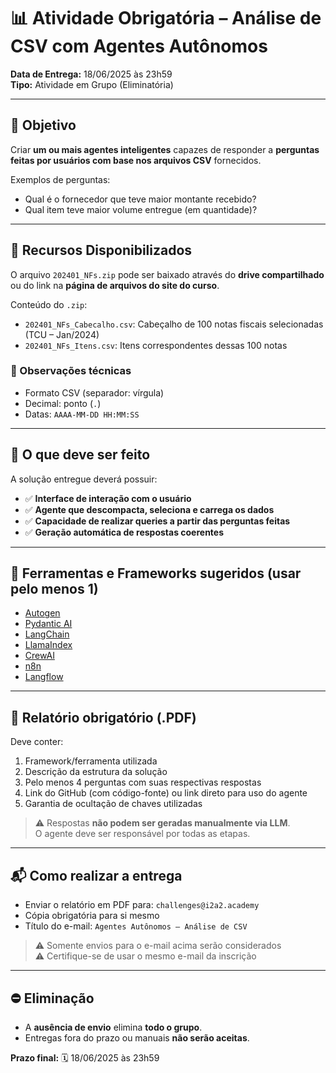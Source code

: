 # 📊 Atividade Obrigatória – Análise de CSV com Agentes Autônomos  
**Data de Entrega:** 18/06/2025 às 23h59  
**Tipo:** Atividade em Grupo (Eliminatória)

---

## 🎯 Objetivo

Criar **um ou mais agentes inteligentes** capazes de responder a **perguntas feitas por usuários com base nos arquivos CSV** fornecidos.

Exemplos de perguntas:
- Qual é o fornecedor que teve maior montante recebido?
- Qual item teve maior volume entregue (em quantidade)?

---

## 📁 Recursos Disponibilizados

O arquivo `202401_NFs.zip` pode ser baixado através do **drive compartilhado** ou do link na **página de arquivos do site do curso**.

Conteúdo do `.zip`:
- `202401_NFs_Cabecalho.csv`: Cabeçalho de 100 notas fiscais selecionadas (TCU – Jan/2024)
- `202401_NFs_Itens.csv`: Itens correspondentes dessas 100 notas

### 📌 Observações técnicas
- Formato CSV (separador: vírgula)
- Decimal: ponto (`.`)
- Datas: `AAAA-MM-DD HH:MM:SS`

---

## 🧠 O que deve ser feito

A solução entregue deverá possuir:

- ✅ **Interface de interação com o usuário**
- ✅ **Agente que descompacta, seleciona e carrega os dados**
- ✅ **Capacidade de realizar queries a partir das perguntas feitas**
- ✅ **Geração automática de respostas coerentes**

---

## 🧰 Ferramentas e Frameworks sugeridos (usar pelo menos 1)

- [Autogen](https://autogenhub.github.io/autogen/)
- [Pydantic AI](https://ai.pydantic.dev/)
- [LangChain](https://www.langchain.com/)
- [LlamaIndex](https://www.llamaindex.ai/)
- [CrewAI](https://www.crewai.com/)
- [n8n](https://n8n.io/)
- [Langflow](https://www.langflow.org/)

---

## 📝 Relatório obrigatório (.PDF)

Deve conter:

1. Framework/ferramenta utilizada  
2. Descrição da estrutura da solução  
3. Pelo menos 4 perguntas com suas respectivas respostas  
4. Link do GitHub (com código-fonte) ou link direto para uso do agente  
5. Garantia de ocultação de chaves utilizadas

> ⚠️ Respostas **não podem ser geradas manualmente via LLM**.  
> O agente deve ser responsável por todas as etapas.

---

## 📬 Como realizar a entrega

- Enviar o relatório em PDF para: `challenges@i2a2.academy`
- Cópia obrigatória para si mesmo  
- Título do e-mail: `Agentes Autônomos – Análise de CSV`

> ⚠️ Somente envios para o e-mail acima serão considerados  
> ⚠️ Certifique-se de usar o mesmo e-mail da inscrição  

---

## ⛔ Eliminação

- A **ausência de envio** elimina **todo o grupo**.
- Entregas fora do prazo ou manuais **não serão aceitas**.

**Prazo final:** 🗓️ 18/06/2025 às 23h59